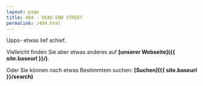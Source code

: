 ```yaml
---
layout: page
title: 404 - DEAD END STREET
permalink: /404.html
---
```


Upps- etwas lief schief. 

Vielleicht finden Sie aber etwas anderes auf **[unserer Webseite]({{ site.baseurl }}/)**.  

Oder Sie können nach etwas Bestimmtem suchen: **[Suchen]({{ site.baseurl }}/search)**  
